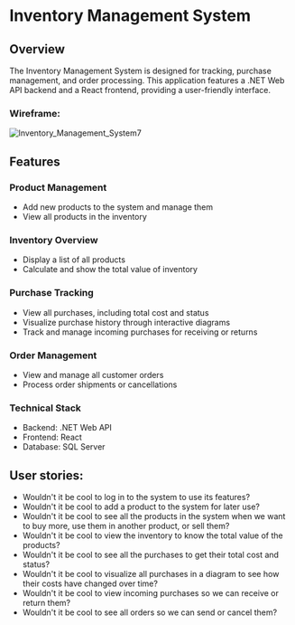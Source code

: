 # Inventory Management System

## Overview
The Inventory Management System is designed for tracking, purchase management, and order processing. This application features a .NET Web API backend and a React frontend, providing a user-friendly interface.

### Wireframe:
![Inventory_Management_System7](https://github.com/user-attachments/assets/8af752d8-ea8a-43a4-9cc3-a38a73739cd0)

## Features
### Product Management
- Add new products to the system and manage them
- View all products in the inventory

### Inventory Overview
- Display a list of all products
- Calculate and show the total value of inventory

### Purchase Tracking
- View all purchases, including total cost and status
- Visualize purchase history through interactive diagrams
- Track and manage incoming purchases for receiving or returns

### Order Management
- View and manage all customer orders
- Process order shipments or cancellations

### Technical Stack
- Backend: .NET Web API
- Frontend: React
- Database: SQL Server

## User stories:
- Wouldn't it be cool to log in to the system to use its features?
- Wouldn't it be cool to add a product to the system for later use?
- Wouldn't it be cool to see all the products in the system when we want to buy more, use them in another product, or sell them?
- Wouldn't it be cool to view the inventory to know the total value of the products?
- Wouldn't it be cool to see all the purchases to get their total cost and status?
- Wouldn't it be cool to visualize all purchases in a diagram to see how their costs have changed over time?
- Wouldn't it be cool to view incoming purchases so we can receive or return them?
- Wouldn't it be cool to see all orders so we can send or cancel them?





